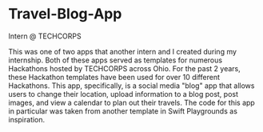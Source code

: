 # Travel-Blog-App
Intern @ TECHCORPS

This was one of two apps that another intern and I created during my internship. Both of these apps served as templates for numerous Hackathons hosted by TECHCORPS across Ohio. For the past 2 years, these Hackathon templates have been used for over 10 different Hackathons. This app, specifically, is a social media "blog" app that allows users to change their location, upload information to a blog post, post images, and view a calendar to plan out their travels. The code for this app in particular was taken from another template in Swift Playgrounds as inspiration.
